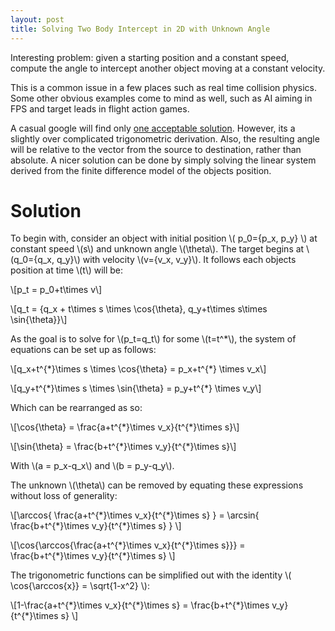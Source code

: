 ```yaml
---
layout: post
title: Solving Two Body Intercept in 2D with Unknown Angle
---
```

Interesting problem: given a starting position and a constant speed, compute the angle to intercept another object moving at a constant velocity. 

This is a common issue in a few places such as real time collision physics. Some other obvious examples come to mind as well, such as AI aiming in FPS and target leads in flight action games. 

A casual google will find only [one acceptable solution](https://www.codeproject.com/Articles/990452/Interception-of-Two-Moving-Objects-in-D-Space). However, its a slightly over complicated trigonometric derivation. Also, the resulting angle will be relative to the vector from the source to destination, rather than absolute. 
A nicer solution can be done by simply solving the linear system derived from the finite difference model of the objects position.

# Solution
To begin with, consider an object with initial position \\( p_0=\{p_x, p_y\} \\) at constant speed \\(s\\) and unknown angle \\(\theta\\). The target begins at \\(q_0=\{q_x, q_y\}\\) with velocity \\(v=\{v_x, v_y\}\\). It follows each objects position at time \\(t\\) will be:

\\[p_t = p_0+t\times v\\]

\\[q_t = \{q_x + t\times s \times \cos{\theta}, q_y+t\times s\times \sin{\theta}\}\\]

As the goal is to solve for \\(p_t=q_t\\) for some \\(t=t^\*\\), the system of equations can be set up as follows:

\\[q_x+t^{\*}\times s \times \cos{\theta} = p_x+t^{\*} \times v_x\\]

\\[q_y+t^{\*}\times s \times \sin{\theta} = p_y+t^{\*} \times v_y\\]

Which can be rearranged as so:

\\[\cos{\theta} = \frac{a+t^{\*}\times v_x}{t^{\*}\times s}\\]

\\[\sin{\theta} = \frac{b+t^{\*}\times v_y}{t^{\*}\times s}\\]

With \\(a = p_x-q_x\\) and \\(b = p_y-q_y\\).

The unknown \\(\theta\\) can be removed by equating these expressions without loss of generality:

\\[\arccos{ \frac{a+t^{\*}\times v_x}{t^{\*}\times s} } = \arcsin{ \frac{b+t^{\*}\times v_y}{t^{\*}\times s} } \\]

\\[\cos{\arccos{\frac{a+t^{\*}\times v_x}{t^{\*}\times s}}} = \frac{b+t^{\*}\times v_y}{t^{\*}\times s} \\]

The trigonometric functions can be simplified out with the identity \\( \cos{\arccos{x}} = \sqrt{1-x^2} \\):

\\[1-\frac{a+t^{\*}\times v_x}{t^{\*}\times s} = \frac{b+t^{\*}\times v_y}{t^{\*}\times s} \\]
